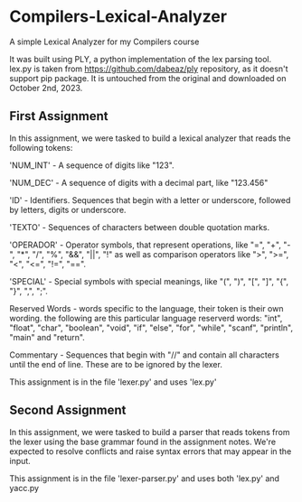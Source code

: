 # Compilers-Lexical-Analyzer
A simple Lexical Analyzer for my Compilers course

It was built using PLY, a python implementation of the lex parsing tool.
lex.py is taken from https://github.com/dabeaz/ply repository, as it doesn't support pip package. It is untouched from the original and downloaded on October 2nd, 2023.

## First Assignment

In this assignment, we were tasked to build a lexical analyzer that reads the following tokens:

'NUM_INT' - A sequence of digits like "123".

'NUM_DEC' - A sequence of digits with a decimal part, like "123.456"

'ID' - Identifiers. Sequences that begin with a letter or underscore, followed by letters, digits or underscore. 

'TEXTO' - Sequences of characters between double quotation marks.

'OPERADOR' - Operator symbols, that represent operations, like "=", "+", "-", "*", "/", "%", "&&", "||", "!" as well as comparison operators like ">", ">=", "<", "<=", "!=", "==".

'SPECIAL' - Special symbols with special meanings, like "(", ")", "[", "]", "{", "}", ",", ";".

Reserved Words - words specific to the language, their token is their own wording. the following are this particular language reserverd words: "int", "float", "char", "boolean", "void", "if", "else", "for", "while", "scanf", "println", "main" and "return".

Commentary - Sequences that begin with "//" and contain all characters until the end of line. These are to be ignored by the lexer.

This assignment is in the file 'lexer.py' and uses 'lex.py'

## Second Assignment

In this assignment, we were tasked to build a parser that reads tokens from the lexer using the base grammar found in the assignment notes. We're expected to resolve conflicts and raise syntax errors that may appear in the input.


This assignment is in the file 'lexer-parser.py' and uses both 'lex.py' and yacc.py
